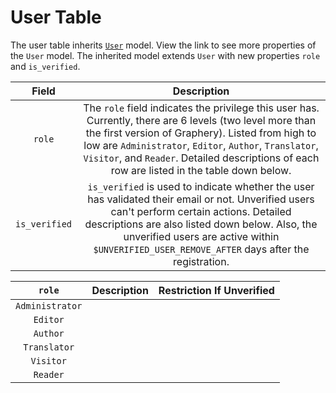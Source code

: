 # User Table 

The user table inherits [`User`](https://docs.djangoproject.com/en/3.2/ref/contrib/auth/) model. View the link to see more properties of the `User` model. The inherited model extends `User` with new properties `role` and `is_verified`. 

|     Field     |                         Description                          |
| :-----------: | :----------------------------------------------------------: |
|    `role`     | The `role` field indicates the privilege this user has. Currently, there are 6 levels (two level more than the first version of Graphery). Listed from high to low are `Administrator`, `Editor`, `Author`, `Translator`, `Visitor`, and `Reader`. Detailed descriptions of each row are listed in the table down below. |
| `is_verified` | `is_verified` is used to indicate whether the user has validated their email or not. Unverified users can't perform certain actions. Detailed descriptions are also listed down below. Also, the unverified users are active within <a id="UNVERIFIED_USER_REMOVE_AFTER">`$UNVERIFIED_USER_REMOVE_AFTER` </a>days after the registration. |

|     `role`      | Description | Restriction If Unverified |
| :-------------: | :---------: | :-----------------------: |
| `Administrator` |             |                           |
|    `Editor`     |             |                           |
|    `Author`     |             |                           |
|  `Translator`   |             |                           |
|    `Visitor`    |             |                           |
|    `Reader`     |             |                           |

